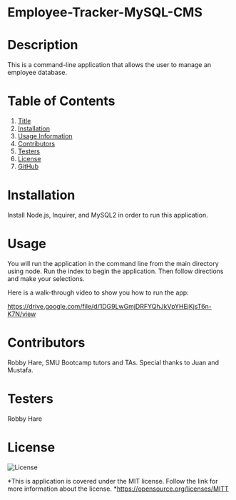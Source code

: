 # Employee-Tracker-MySQL-CMS
# Description
This is a command-line application that allows the user to manage an employee database.

# Table of Contents
1. [Title](#Title)
2. [Installation](#Installation)
3. [Usage Information](#Usage)
4. [Contributors](#Contributors)
5. [Testers](#Testers)
6. [License](#License)
7. [GitHub](#GitHub)

# Installation
Install Node.js, Inquirer, and MySQL2 in order to run this application.

# Usage
You will run the application in the command line from the main directory using node. Run the index to begin the application. Then follow directions and make your selections.

Here is a walk-through video to show you how to run the app:

https://drive.google.com/file/d/1DG9LwGmjDRFYQhJkVpYHEjKjsT6n-K7N/view





# Contributors
Robby Hare, SMU Bootcamp tutors and TAs. Special thanks to Juan and Mustafa.

# Testers
Robby Hare

# License
![License](https://img.shields.io/badge/License-MIT-green.svg)

*This is application is covered under the MIT license. Follow the link for more information about the license.
*https://opensource.org/licenses/MITT